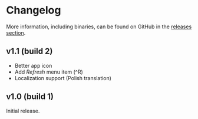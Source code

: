 Changelog
=========

More information, including binaries, can be found on GitHub in the [releases section](https://github.com/Kwpolska/DisplayMenu/releases).

v1.1 (build 2)
--------------

* Better app icon
* Add *Refresh* menu item (^R)
* Localization support (Polish translation)

v1.0 (build 1)
--------------

Initial release.
